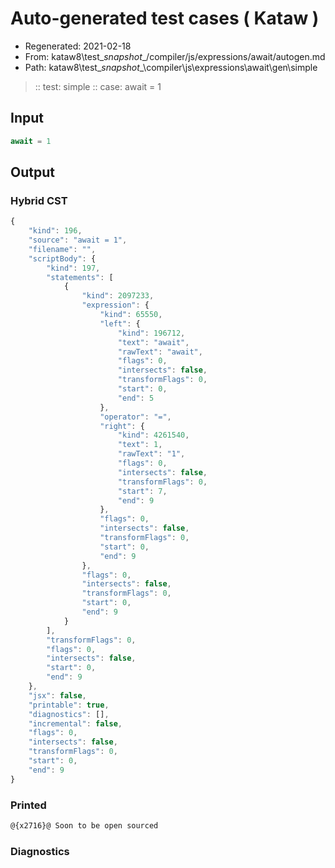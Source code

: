 # Auto-generated test cases ( Kataw )
- Regenerated: 2021-02-18
- From: kataw8\test\__snapshot__/compiler/js/expressions/await/autogen.md
- Path: kataw8\test\__snapshot__\compiler\js\expressions\await\gen\simple
> :: test: simple
> :: case: await = 1
## Input

`````js
await = 1
`````

## Output


### Hybrid CST


```javascript
{
    "kind": 196,
    "source": "await = 1",
    "filename": "",
    "scriptBody": {
        "kind": 197,
        "statements": [
            {
                "kind": 2097233,
                "expression": {
                    "kind": 65550,
                    "left": {
                        "kind": 196712,
                        "text": "await",
                        "rawText": "await",
                        "flags": 0,
                        "intersects": false,
                        "transformFlags": 0,
                        "start": 0,
                        "end": 5
                    },
                    "operator": "=",
                    "right": {
                        "kind": 4261540,
                        "text": 1,
                        "rawText": "1",
                        "flags": 0,
                        "intersects": false,
                        "transformFlags": 0,
                        "start": 7,
                        "end": 9
                    },
                    "flags": 0,
                    "intersects": false,
                    "transformFlags": 0,
                    "start": 0,
                    "end": 9
                },
                "flags": 0,
                "intersects": false,
                "transformFlags": 0,
                "start": 0,
                "end": 9
            }
        ],
        "transformFlags": 0,
        "flags": 0,
        "intersects": false,
        "start": 0,
        "end": 9
    },
    "jsx": false,
    "printable": true,
    "diagnostics": [],
    "incremental": false,
    "flags": 0,
    "intersects": false,
    "transformFlags": 0,
    "start": 0,
    "end": 9
}
```

### Printed


```javascript
@{x2716}@ Soon to be open sourced
```

### Diagnostics


```javascript

```

